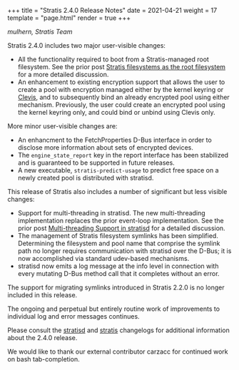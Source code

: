 +++
title = "Stratis 2.4.0 Release Notes"
date = 2021-04-21
weight = 17
template = "page.html"
render = true
+++

*mulhern, Stratis Team*

Stratis 2.4.0 includes two major user-visible changes:
* All the functionality required to boot from a Stratis-managed root
filesystem. See the prior post [Stratis filesystems as the root filesystem]
for a more detailed discussion.
* An enhancement to existing encryption support that allows the user to
create a pool with encryption managed either by the kernel keyring or
[Clevis], and to subsequently bind an already encrypted pool using either
mechanism. Previously, the user could create an encrypted pool using the
kernel keyring only, and could bind or unbind using Clevis only.

More minor user-visible changes are:
* An enhancment to the FetchProperties D-Bus interface in order to disclose
more information about sets of encrypted devices.
* The `engine_state_report` key in the report interface has been stabilized
and is guaranteed to be supported in future releases.
* A new executable, `stratis-predict-usage` to predict free space on a newly
created pool is distributed with stratisd.

This release of Stratis also includes a number of significant but less
visible changes:
* Support for multi-threading in stratisd. The new multi-threading
implementation replaces the prior event-loop implementation. See the prior
post [Multi-threading Support in stratisd] for a detailed discussion.
* The management of Stratis filesystem symlinks has been simplified.
Determining the filesystem and pool name that comprise the symlink path no
longer requires communication with stratisd over the D-Bus; it is
now accomplished via standard udev-based mechanisms.
* stratisd now emits a log message at the info level in connection with every
mutating D-Bus method call that it completes without an error.

The support for migrating symlinks introduced in Stratis 2.2.0 is no longer
included in this release.

The ongoing and perpetual but entirely routine work of improvements to
individual log and error messages continues.

<!-- more -->

Please consult the [stratisd] and [stratis] changelogs for additional
information about the 2.4.0 release.

We would like to thank our external contributor carzacc for continued work
on bash tab-completion.

[Clevis]: https://github.com/latchset/clevis
[Stratis filesystems as the root filesystem]: https://stratis-storage.github.io/stratis-rootfs/
[Multi-threading Support in stratisd]: https://stratis-storage.github.io/multi-threading/
[stratisd]: https://github.com/stratis-storage/stratisd/blob/develop-2.3.0/CHANGES.txt
[stratis]: https://github.com/stratis-storage/stratis-cli/blob/develop-2.3.0/CHANGES.txt

